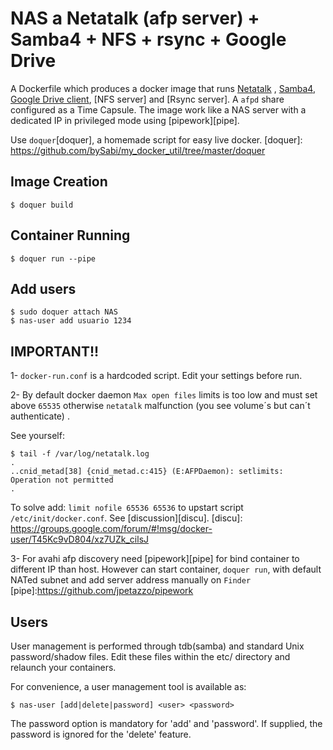 # NAS a Netatalk (afp server) + Samba4 + NFS + rsync + Google Drive

A Dockerfile which produces a docker image that runs [Netatalk][netatalk] , [Samba4][samba], [Google Drive client][drive], [NFS server] and [Rsync server].
A `afpd` share configured as a Time Capsule.
The image work like a NAS server with a dedicated IP in privileged mode using [pipework][pipe].

[netatalk]: http://netatalk.sourceforge.net/
[drive]: https://github.com/odeke-em/drive
[samba]: http://www.samba.org/



Use `doquer`[doquer], a homemade script for easy live docker.
[doquer]: https://github.com/bySabi/my_docker_util/tree/master/doquer

## Image Creation

```
$ doquer build
```

## Container Running

```
$ doquer run --pipe
```

## Add users

```
$ sudo doquer attach NAS
$ nas-user add usuario 1234
```

IMPORTANT!!
---------------------------
1- `docker-run.conf` is a hardcoded script. Edit your settings before run.

2- By default docker daemon `Max open files` limits  is too low and must set above `65535` otherwise `netatalk` malfunction (you see volume´s but can´t authenticate) .

See yourself:
```
$ tail -f /var/log/netatalk.log
.
..cnid_metad[38] {cnid_metad.c:415} (E:AFPDaemon): setlimits: Operation not permitted
.
```
To solve add: `limit nofile 65536 65536` to upstart script `/etc/init/docker.conf`. See [discussion][discu].
[discu]: https://groups.google.com/forum/#!msg/docker-user/T45Kc9vD804/xz7UZk_cilsJ

3- For avahi afp discovery need [pipework][pipe] for bind container to different IP than host. However can start container, `doquer run`, with default NATed subnet and add server address manually on `Finder`
[pipe]:https://github.com/jpetazzo/pipework



Users
-----

User management is performed through tdb(samba) and standard
Unix password/shadow files. Edit these files within the
etc/ directory and relaunch your containers.

For convenience, a user management tool is available as:

    $ nas-user [add|delete|password] <user> <password>

The password option is mandatory for 'add' and 'password'. If
supplied, the password is ignored for the 'delete' feature.

